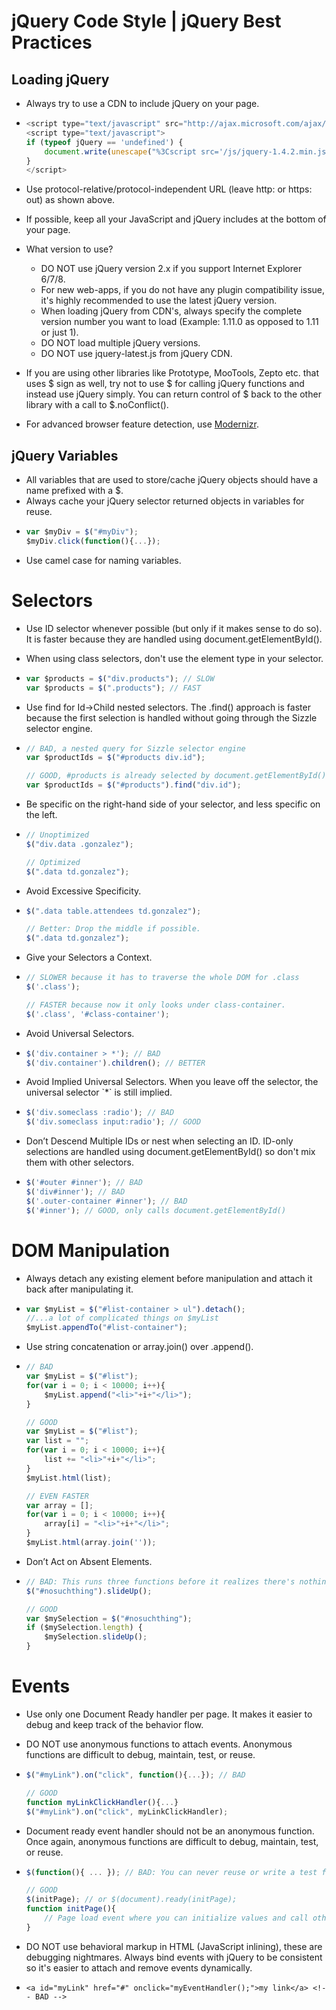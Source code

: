 # jQuery Code Style \| jQuery Best Practices

## Loading jQuery

* Always try to use a CDN to include jQuery on your page.
* ```js
  <script type="text/javascript" src="http://ajax.microsoft.com/ajax/jquery/jquery-1.4.2.min.js"></script>
  <script type="text/javascript">
  if (typeof jQuery == 'undefined') {
      document.write(unescape("%3Cscript src='/js/jquery-1.4.2.min.js' type='text/javascript'%3E%3C/script%3E"));
  }
  </script>
  ```
* Use protocol-relative/protocol-independent  URL \(leave http: or https: out\) as shown above.

* If possible, keep all your JavaScript and jQuery includes at the bottom of your page.

* What version to use?
  * DO NOT use jQuery version 2.x if you support Internet Explorer 6/7/8.
  * For new web-apps, if you do not have any plugin compatibility issue, it's highly recommended to use the latest jQuery version.
  * When loading jQuery from CDN's, always specify the complete version number you want to load \(Example: 1.11.0 as opposed to 1.11 or just 1\).
  * DO NOT load multiple jQuery versions.
  * DO NOT use jquery-latest.js from jQuery CDN.
* If you are using other libraries like Prototype, MooTools, Zepto etc. that uses $ sign as well, try not to use $ for calling jQuery functions and instead use jQuery simply. You can return control of $ back to the other library with a call to $.noConflict\(\).
* For advanced browser feature detection, use [Modernizr](https://modernizr.com/).

## jQuery Variables

* All variables that are used to store/cache jQuery objects should have a name prefixed with a $.
* Always cache your jQuery selector returned objects in variables for reuse.
* ```js
  var $myDiv = $("#myDiv");
  $myDiv.click(function(){...});
  ```
* Use camel case for naming variables.

# Selectors

* Use ID selector whenever possible \(but only if it makes sense to do so\). It is faster because they are handled using document.getElementById\(\).
* When using class selectors, don't use the element type in your selector.
* ```js
  var $products = $("div.products"); // SLOW
  var $products = $(".products"); // FAST
  ```
* Use find for Id-&gt;Child nested selectors. The .find\(\) approach is faster because the first selection is handled without going through the Sizzle selector engine.

* ```js
  // BAD, a nested query for Sizzle selector engine
  var $productIds = $("#products div.id");

  // GOOD, #products is already selected by document.getElementById() so only div.id needs to go through Sizzle selector engine
  var $productIds = $("#products").find("div.id");
  ```

* Be specific on the right-hand side of your selector, and less specific on the left.
* ```js
  // Unoptimized
  $("div.data .gonzalez");

  // Optimized
  $(".data td.gonzalez");
  ```

* Avoid Excessive Specificity.
* ```js
  $(".data table.attendees td.gonzalez");

  // Better: Drop the middle if possible.
  $(".data td.gonzalez");
  ```

* Give your Selectors a Context.
* ```js
  // SLOWER because it has to traverse the whole DOM for .class
  $('.class');

  // FASTER because now it only looks under class-container.
  $('.class', '#class-container');
  ```

* Avoid Universal Selectors.
* ```js
  $('div.container > *'); // BAD
  $('div.container').children(); // BETTER
  ```

* Avoid Implied Universal Selectors. When you leave off the selector, the universal selector \`\*\` is still implied.
* ```js
  $('div.someclass :radio'); // BAD
  $('div.someclass input:radio'); // GOOD
  ```

* Don’t Descend Multiple IDs or nest when selecting an ID. ID-only selections are handled using document.getElementById\(\) so don't mix them with other selectors.
* ```js
  $('#outer #inner'); // BAD
  $('div#inner'); // BAD
  $('.outer-container #inner'); // BAD
  $('#inner'); // GOOD, only calls document.getElementById()
  ```

# DOM Manipulation

* Always detach any existing element before manipulation and attach it back after manipulating it.
* ```js
  var $myList = $("#list-container > ul").detach();
  //...a lot of complicated things on $myList
  $myList.appendTo("#list-container");
  ```

* Use string concatenation or array.join\(\) over .append\(\).
* ```js
  // BAD
  var $myList = $("#list");
  for(var i = 0; i < 10000; i++){
      $myList.append("<li>"+i+"</li>");
  }

  // GOOD
  var $myList = $("#list");
  var list = "";
  for(var i = 0; i < 10000; i++){
      list += "<li>"+i+"</li>";
  }
  $myList.html(list);

  // EVEN FASTER
  var array = [];
  for(var i = 0; i < 10000; i++){
      array[i] = "<li>"+i+"</li>";
  }
  $myList.html(array.join(''));
  ```

* Don’t Act on Absent Elements.
* ```js
  // BAD: This runs three functions before it realizes there's nothing in the selection
  $("#nosuchthing").slideUp();

  // GOOD
  var $mySelection = $("#nosuchthing");
  if ($mySelection.length) {
      $mySelection.slideUp();
  }
  ```

# Events

* Use only one Document Ready handler per page. It makes it easier to debug and keep track of the behavior flow.
* DO NOT use anonymous functions to attach events. Anonymous functions are difficult to debug, maintain, test, or reuse.
* ```js
  $("#myLink").on("click", function(){...}); // BAD

  // GOOD
  function myLinkClickHandler(){...}
  $("#myLink").on("click", myLinkClickHandler);
  ```

* Document ready event handler should not be an anonymous function. Once again, anonymous functions are difficult to debug, maintain, test, or reuse.
* ```js
  $(function(){ ... }); // BAD: You can never reuse or write a test for this function.

  // GOOD
  $(initPage); // or $(document).ready(initPage);
  function initPage(){
      // Page load event where you can initialize values and call other initializers.
  }
  ```

* DO NOT use behavioral markup in HTML \(JavaScript inlining\), these are debugging nightmares. Always bind events with jQuery to be consistent so it's easier to attach and remove events dynamically.
* ```
  <a id="myLink" href="#" onclick="myEventHandler();">my link</a> <!-- BAD -->
  ```



